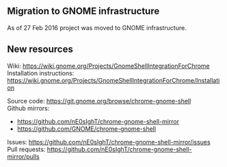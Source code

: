 Migration to GNOME infrastructure
------------

As of 27 Feb 2016 project was moved to GNOME infrastructure.

New resources
------------

Wiki: https://wiki.gnome.org/Projects/GnomeShellIntegrationForChrome  
Installation instructions: https://wiki.gnome.org/Projects/GnomeShellIntegrationForChrome/Installation

Source code: https://git.gnome.org/browse/chrome-gnome-shell  
Github mirrors:
* https://github.com/nE0sIghT/chrome-gnome-shell-mirror
* https://github.com/GNOME/chrome-gnome-shell

Issues: https://github.com/nE0sIghT/chrome-gnome-shell-mirror/issues  
Pull requests: https://github.com/nE0sIghT/chrome-gnome-shell-mirror/pulls
